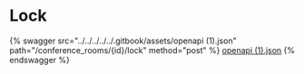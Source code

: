 # Lock

{% swagger src="../../../../../.gitbook/assets/openapi (1).json" path="/conference_rooms/{id}/lock" method="post" %}
[openapi (1).json](<../../../../../.gitbook/assets/openapi (1).json>)
{% endswagger %}
